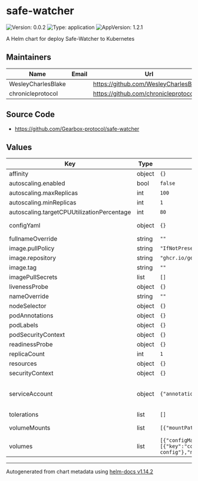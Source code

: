 # safe-watcher

![Version: 0.0.2](https://img.shields.io/badge/Version-0.0.2-informational?style=flat-square) ![Type: application](https://img.shields.io/badge/Type-application-informational?style=flat-square) ![AppVersion: 1.2.1](https://img.shields.io/badge/AppVersion-1.2.1-informational?style=flat-square)

A Helm chart for deploy Safe-Watcher to Kubernetes

## Maintainers

| Name | Email | Url |
| ---- | ------ | --- |
| WesleyCharlesBlake |  | <https://github.com/WesleyCharlesBlake/> |
| chronicleprotocol |  | <https://github.com/chronicleprotocol> |

## Source Code

* <https://github.com/Gearbox-protocol/safe-watcher>

## Values

| Key | Type | Default | Description |
|-----|------|---------|-------------|
| affinity | object | `{}` |  |
| autoscaling.enabled | bool | `false` |  |
| autoscaling.maxReplicas | int | `100` |  |
| autoscaling.minReplicas | int | `1` |  |
| autoscaling.targetCPUUtilizationPercentage | int | `80` |  |
| configYaml | object | `{}` | inline plain text config, if empty, app expects an existing CM |
| fullnameOverride | string | `""` |  |
| image.pullPolicy | string | `"IfNotPresent"` |  |
| image.repository | string | `"ghcr.io/gearbox-protocol/safe-watcher"` |  |
| image.tag | string | `""` |  |
| imagePullSecrets | list | `[]` |  |
| livenessProbe | object | `{}` |  |
| nameOverride | string | `""` |  |
| nodeSelector | object | `{}` |  |
| podAnnotations | object | `{}` |  |
| podLabels | object | `{}` |  |
| podSecurityContext | object | `{}` |  |
| readinessProbe | object | `{}` |  |
| replicaCount | int | `1` |  |
| resources | object | `{}` |  |
| securityContext | object | `{}` |  |
| serviceAccount | object | `{"annotations":{},"automount":true,"create":true,"name":""}` | This section builds out the service account more information can be found here: https://kubernetes.io/docs/concepts/security/service-accounts/ |
| tolerations | list | `[]` |  |
| volumeMounts | list | `[{"mountPath":"/app/config.yaml","name":"config","subPath":"config.yaml"}]` | Additional volumeMounts on the output Deployment definition. |
| volumes | list | `[{"configMap":{"items":[{"key":"config.yaml","path":"config.yaml"}],"name":"safe-watcher-config"},"name":"config"}]` | Default for CM, but you can also set it to your own CM instead of supplying values inline |

----------------------------------------------
Autogenerated from chart metadata using [helm-docs v1.14.2](https://github.com/norwoodj/helm-docs/releases/v1.14.2)
